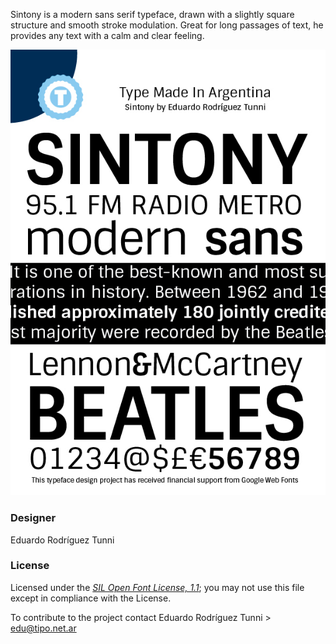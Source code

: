 Sintony is a modern sans serif typeface, drawn with a slightly square structure and smooth stroke modulation. Great for long passages of text, he provides any text with a calm and clear feeling.


![Sample of Sintony.](SINTONY-specimen.jpg "Sintony")

### Designer
Eduardo Rodríguez Tunni

### License
Licensed under the [*SIL Open Font License, 1.1*](http://scripts.sil.org/OFL); you may not use this file except in compliance with the License.

To contribute to the project contact Eduardo Rodríguez Tunni > edu@tipo.net.ar
